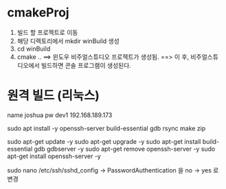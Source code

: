 # cmakeProj

1. 빌드 할 프로젝트로 이동
2. 해당 디렉토리에서 mkdir winBuild 생성
3. cd winBuild
4. cmake ..
==> 윈도우 비주얼스튜디오 프로젝트가 생성됨.
==> 이 후, 비주얼스튜디오에서 빌드하면 콘솔 프로그램이 생성된다.

# 원격 빌드 (리눅스)
name joshua
pw dev1
192.168.189.173

sudo apt install -y openssh-server build-essential gdb rsync make zip

sudo apt-get update -y
sudo apt-get upgrade -y
sudo apt-get install build-essential gdb gdbserver -y
sudo apt-get remove openssh-server -y
sudo apt-get install openssh-server -y 

sudo nano /etc/ssh/sshd_config
-> PasswordAuthentication 을 no -> yes 로 변경
